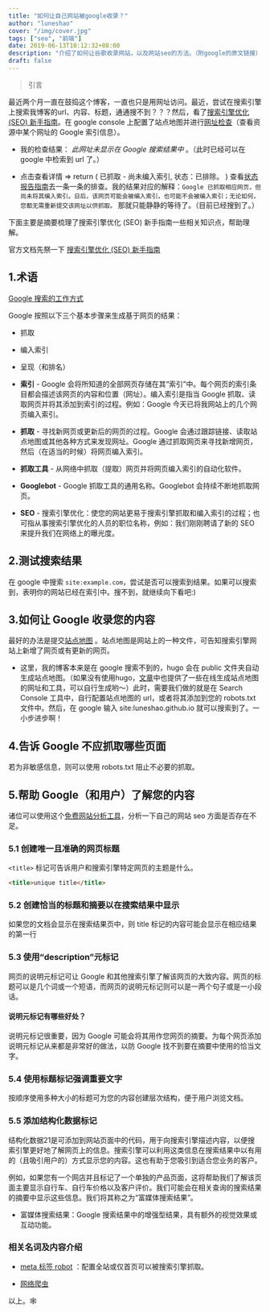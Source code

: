 ```yaml
---
title: "如何让自己网站被google收录？"
author: "luneshao"
cover: "/img/cover.jpg"
tags: ["seo", "前端"]
date: 2019-06-13T10:12:32+08:00
description: "介绍了如何让谷歌收录网站，以及网站seo的方法。（附google的原文链接）"
draft: false
---
```

> 引言

最近两个月一直在鼓捣这个博客，一直也只是用网址访问。最近，尝试在搜索引擎上搜索我博客的url、内容、标题，通通搜不到？？？然后，看了[搜索引擎优化 (SEO) 新手指南](https://support.google.com/webmasters/answer/7451184)。在 google console 上配置了站点地图并进行[网址检查](https://support.google.com/webmasters/answer/9012289#url_can_be_on_google_issues)（查看资源中某个网址的 Google 索引信息）。

* 我的检查结果： _此网址未显示在 Google 搜索结果中_ 。（此时已经可以在 google 中检索到 url 了。）

* 点击查看详情 => return ( 已抓取 - 尚未编入索引, 状态：已排除。 ) 查看[状态报告指南](https://support.google.com/webmasters/answer/7440203#discovered__unclear_status)去一条一条的排查。我的结果对应的解释：`Google 已抓取相应网页，但尚未将其编入索引。日后，该网页可能会被编入索引，也可能不会被编入索引；无论如何，您都无需重新提交该网址以供抓取。` 那就只能静静的等待了。（目前已经搜到了。）

下面主要是摘要梳理了搜索引擎优化 (SEO) 新手指南一些相关知识点，帮助理解。

官方文档先祭一下 [搜索引擎优化 (SEO) 新手指南](https://support.google.com/webmasters/answer/7451184)

## 1.术语

[Google 搜索的工作方式](https://support.google.com/webmasters/answer/70897)

  Google 按照以下三个基本步骤来生成基于网页的结果：

  * 抓取
  * 编入索引
  * 呈现（和排名）

* **索引** - Google 会将所知道的全部网页存储在其“索引”中。每个网页的索引条目都会描述该网页的内容和位置（网址）。编入索引是指当 Google 抓取、读取网页并将其添加到索引的过程。例如：Google 今天已将我网站上的几个网页编入索引。

* **抓取** - 寻找新网页或更新后的网页的过程。Google 会通过跟踪链接、读取站点地图或其他各种方式来发现网址。Google 通过抓取网页来寻找新增网页，然后（在适当的时候）将网页编入索引。

* **抓取工具** - 从网络中抓取（提取）网页并将网页编入索引的自动化软件。

* **Googlebot** - Google 抓取工具的通用名称。Googlebot 会持续不断地抓取网页。

* **SEO** - 搜索引擎优化：使您的网站更易于搜索引擎抓取和编入索引的过程；也可指从事搜索引擎优化的人员的职位名称，例如：我们刚刚聘请了新的 SEO 来提升我们在网络上的曝光度。

## 2.测试搜索结果

在 google 中搜索 `site:example.com`，尝试是否可以搜索到结果。如果可以搜索到，表明你的网站已经在索引中。搜不到，就继续向下看吧:)

## 3.如何让 Google 收录您的内容

最好的办法是提交[站点地图](https://support.google.com/webmasters/answer/156184?hl=zh-Hans&ref_topic=4581190) 。站点地图是网站上的一种文件，可告知搜索引擎网站上新增了网页或有更新的网页。

* 这里，我的博客本来是在 google 搜索不到的，hugo 会在 public 文件夹自动生成站点地图。（如果没有使用hugo，[文章](https://support.google.com/webmasters/answer/183668?hl=zh-Hans&ref_topic=4581190)中也提供了一些在线生成站点地图的网址和工具，可以自行生成哟～）此时，需要我们做的就是在 Search Console 工具中，自行配置站点地图的 url，或者将其添加到您的 robots.txt 文件中。然后，在 google 输入 site:luneshao.github.io 就可以搜索到了。一小步进步啊！

## 4.告诉 Google 不应抓取哪些页面

若为非敏感信息，则可以使用 robots.txt 阻止不必要的抓取。

## 5.帮助 Google（和用户）了解您的内容

诸位可以使用这个[免费网站分析工具](http://analyzer.metatags.org/)，分析一下自己的网站 seo 方面是否存在不足。

### 5.1 创建唯一且准确的网页标题

`<title>` 标记可告诉用户和搜索引擎特定网页的主题是什么。

```html
<title>unique title</title>
```

### 5.2 创建恰当的标题和摘要以在搜索结果中显示

如果您的文档会显示在搜索结果页中，则 title 标记的内容可能会显示在相应结果的第一行

### 5.3 使用“description”元标记

网页的说明元标记可让 Google 和其他搜索引擎了解该网页的大致内容。网页的标题可以是几个词或一个短语，而网页的说明元标记则可以是一两个句子或是一小段话。

#### 说明元标记有哪些好处？

说明元标记很重要，因为 Google 可能会将其用作您网页的摘要。为每个网页添加说明元标记从来都是非常好的做法，以防 Google 找不到要在摘要中使用的恰当文字。

### 5.4 使用标题标记强调重要文字

按顺序使用多种大小的标题可为您的内容创建层次结构，便于用户浏览文档。

### 5.5 添加结构化数据标记

结构化数据21是可添加到网站页面中的代码，用于向搜索引擎描述内容，以便搜索引擎更好地了解网页上的信息。搜索引擎可以利用这类信息在搜索结果中以有用的（且吸引用户的）方式显示您的内容。这也有助于您吸引到适合您业务的客户。

例如，如果您有一个网店并且标记了一个单独的产品页面，这将帮助我们了解该页面主要显示自行车、自行车价格以及客户评价。我们可能会在相关查询的搜索结果的摘要中显示这些信息。我们将其称之为“富媒体搜索结果”。

* 富媒体搜索结果：Google 搜索结果中的增强型结果，具有额外的视觉效果或互动功能。

<!--more-->

### 相关名词及内容介绍

- [meta 标签 robot](https://www.metatags.org/meta_name_robots) ：配置全站或仅首页可以被搜索引擎抓取。

- [网络爬虫](https://zh.wikipedia.org/wiki/%E7%B6%B2%E8%B7%AF%E7%88%AC%E8%9F%B2)

以上。🕸
